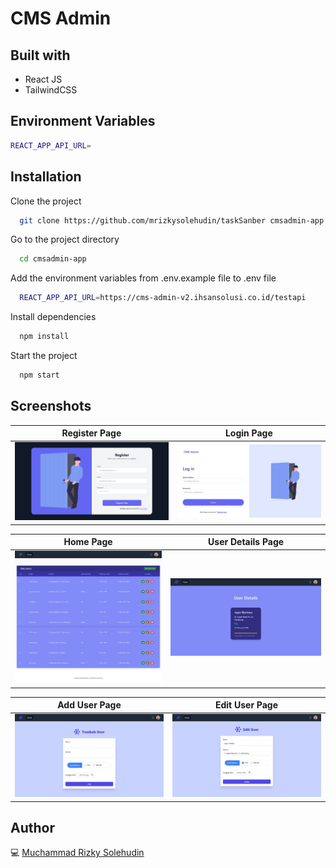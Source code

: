 # CMS Admin

## Built with

- React JS
- TailwindCSS

## Environment Variables

```bash
REACT_APP_API_URL=
```

## Installation

Clone the project

```bash
  git clone https://github.com/mrizkysolehudin/taskSanber cmsadmin-app
```

Go to the project directory

```bash
  cd cmsadmin-app
```

Add the environment variables from .env.example file to .env file

```bash
  REACT_APP_API_URL=https://cms-admin-v2.ihsansolusi.co.id/testapi
```

Install dependencies

```bash
  npm install
```

Start the project

```bash
  npm start
```

## Screenshots

| Register Page                                                                                         | Login Page                                                                                      |
| ----------------------------------------------------------------------------------------------------- | ----------------------------------------------------------------------------------------------- |
| ![Register](https://github.com/mrizkysolehudin/CMS-Admin-task/blob/master/src/assets/ss/Register.png) | ![Login](https://github.com/mrizkysolehudin/CMS-Admin-task/blob/master/src/assets/ss/Login.png) |

| Home Page                                                                                     | User Details Page                                                                                               |
| --------------------------------------------------------------------------------------------- | --------------------------------------------------------------------------------------------------------------- |
| ![Home](https://github.com/mrizkysolehudin/CMS-Admin-task/blob/master/src/assets/ss/Home.png) | ![User Details](https://github.com/mrizkysolehudin/CMS-Admin-task/blob/master/src/assets/ss/User%20Details.png) |

| Add User Page                                                                                           | Edit User Page                                                                                            |
| ------------------------------------------------------------------------------------------------------- | --------------------------------------------------------------------------------------------------------- |
| ![Add User](https://github.com/mrizkysolehudin/CMS-Admin-task/blob/master/src/assets/ss/Add%20User.png) | ![Edit User](https://github.com/mrizkysolehudin/CMS-Admin-task/blob/master/src/assets/ss/Edit%20User.png) |

## Author

💻 [Muchammad Rizky Solehudin](https://github.com/mrizkysolehudin)
